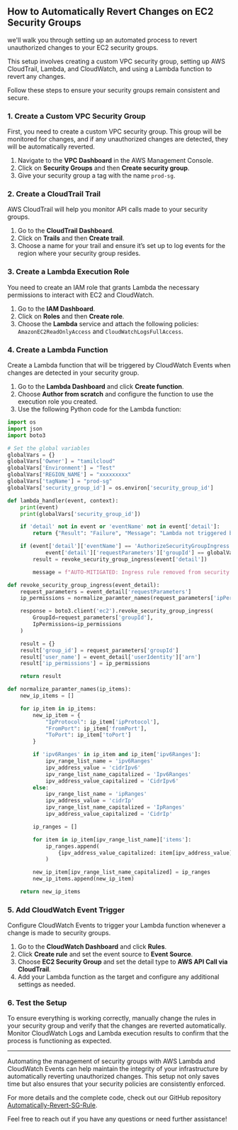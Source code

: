 ## How to Automatically Revert Changes on EC2 Security Groups

we'll walk you through setting up an automated process to revert unauthorized changes to your EC2 security groups.

This setup involves creating a custom VPC security group, setting up AWS CloudTrail, Lambda, and CloudWatch, and using a Lambda function to revert any changes. 

Follow these steps to ensure your security groups remain consistent and secure.

### 1. Create a Custom VPC Security Group

First, you need to create a custom VPC security group. This group will be monitored for changes, and if any unauthorized changes are detected, they will be automatically reverted.

1. Navigate to the **VPC Dashboard** in the AWS Management Console.
2. Click on **Security Groups** and then **Create security group**.
3. Give your security group a tag with the name `prod-sg`.

### 2. Create a CloudTrail Trail

AWS CloudTrail will help you monitor API calls made to your security groups.

1. Go to the **CloudTrail Dashboard**.
2. Click on **Trails** and then **Create trail**.
3. Choose a name for your trail and ensure it’s set up to log events for the region where your security group resides.

### 3. Create a Lambda Execution Role

You need to create an IAM role that grants Lambda the necessary permissions to interact with EC2 and CloudWatch.

1. Go to the **IAM Dashboard**.
2. Click on **Roles** and then **Create role**.
3. Choose the **Lambda** service and attach the following policies: `AmazonEC2ReadOnlyAccess` and `CloudWatchLogsFullAccess`.

### 4. Create a Lambda Function

Create a Lambda function that will be triggered by CloudWatch Events when changes are detected in your security group.

1. Go to the **Lambda Dashboard** and click **Create function**.
2. Choose **Author from scratch** and configure the function to use the execution role you created.
3. Use the following Python code for the Lambda function:

```python
import os
import json
import boto3

# Set the global variables
globalVars = {}
globalVars['Owner'] = "tamilcloud"
globalVars['Environment'] = "Test"
globalVars['REGION_NAME'] = "xxxxxxxxx"
globalVars['tagName'] = "prod-sg"
globalVars['security_group_id'] = os.environ['security_group_id']

def lambda_handler(event, context):
    print(event)
    print(globalVars['security_group_id'])

    if 'detail' not in event or 'eventName' not in event['detail']:
        return {"Result": "Failure", "Message": "Lambda not triggered by an event"}

    if (event['detail']['eventName'] == 'AuthorizeSecurityGroupIngress' and
            event['detail']['requestParameters']['groupId'] == globalVars['security_group_id']):
        result = revoke_security_group_ingress(event['detail'])

        message = f"AUTO-MITIGATED: Ingress rule removed from security group: {result['group_id']} that was added by {result['user_name']}: {json.dumps(result['ip_permissions'])}"

def revoke_security_group_ingress(event_detail):
    request_parameters = event_detail['requestParameters']
    ip_permissions = normalize_paramter_names(request_parameters['ipPermissions']['items'])

    response = boto3.client('ec2').revoke_security_group_ingress(
        GroupId=request_parameters['groupId'],
        IpPermissions=ip_permissions
    )

    result = {}
    result['group_id'] = request_parameters['groupId']
    result['user_name'] = event_detail['userIdentity']['arn']
    result['ip_permissions'] = ip_permissions

    return result

def normalize_paramter_names(ip_items):
    new_ip_items = []

    for ip_item in ip_items:
        new_ip_item = {
            "IpProtocol": ip_item['ipProtocol'],
            "FromPort": ip_item['fromPort'],
            "ToPort": ip_item['toPort']
        }

        if 'ipv6Ranges' in ip_item and ip_item['ipv6Ranges']:
            ipv_range_list_name = 'ipv6Ranges'
            ipv_address_value = 'cidrIpv6'
            ipv_range_list_name_capitalized = 'Ipv6Ranges'
            ipv_address_value_capitalized = 'CidrIpv6'
        else:
            ipv_range_list_name = 'ipRanges'
            ipv_address_value = 'cidrIp'
            ipv_range_list_name_capitalized = 'IpRanges'
            ipv_address_value_capitalized = 'CidrIp'

        ip_ranges = []

        for item in ip_item[ipv_range_list_name]['items']:
            ip_ranges.append(
                {ipv_address_value_capitalized: item[ipv_address_value]}
            )

        new_ip_item[ipv_range_list_name_capitalized] = ip_ranges
        new_ip_items.append(new_ip_item)

    return new_ip_items
```

### 5. Add CloudWatch Event Trigger

Configure CloudWatch Events to trigger your Lambda function whenever a change is made to security groups.

1. Go to the **CloudWatch Dashboard** and click **Rules**.
2. Click **Create rule** and set the event source to **Event Source**.
3. Choose **EC2 Security Group** and set the detail type to **AWS API Call via CloudTrail**.
4. Add your Lambda function as the target and configure any additional settings as needed.

### 6. Test the Setup

To ensure everything is working correctly, manually change the rules in your security group and verify that the changes are reverted automatically. Monitor CloudWatch Logs and Lambda execution results to confirm that the process is functioning as expected.

---

Automating the management of security groups with AWS Lambda and CloudWatch Events can help maintain the integrity of your infrastructure by automatically reverting unauthorized changes. This setup not only saves time but also ensures that your security policies are consistently enforced.

For more details and the complete code, check out our GitHub repository [Automatically-Revert-SG-Rule](https://github.com/techforall247/Automatically-Revert-SG-Rule).

Feel free to reach out if you have any questions or need further assistance!